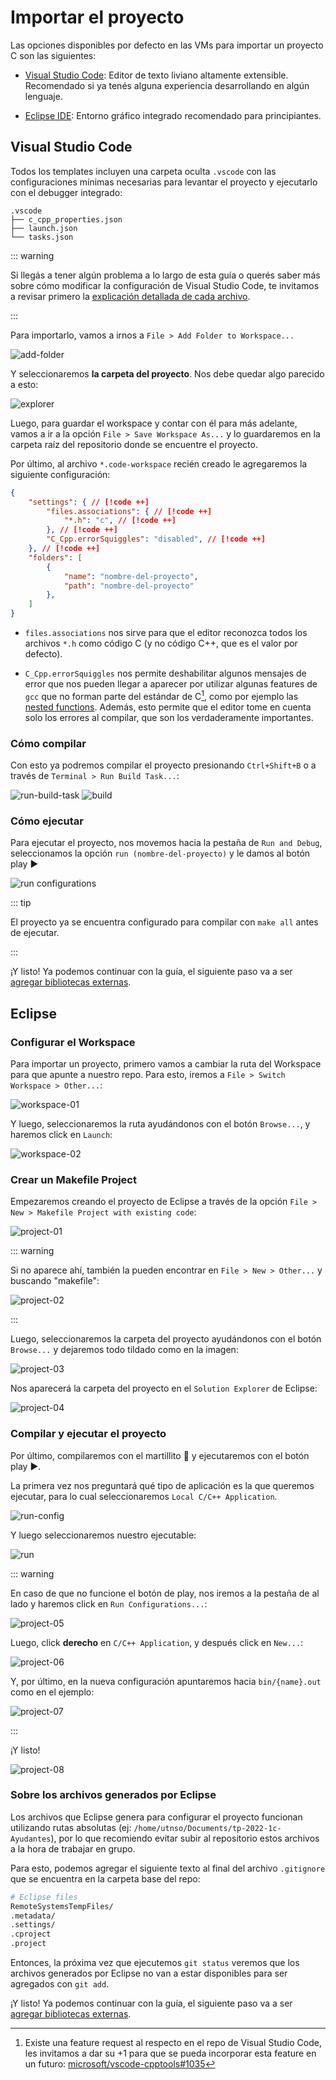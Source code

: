 
# Importar el proyecto

Las opciones disponibles por defecto en las VMs para importar un proyecto C son
las siguientes:

- [Visual Studio Code](#visual-studio-code): Editor de texto liviano altamente
extensible. Recomendado si ya tenés alguna experiencia desarrollando en
algún lenguaje.

- [Eclipse IDE](#eclipse): Entorno gráfico integrado recomendado para
principiantes.

## Visual Studio Code

Todos los templates incluyen una carpeta oculta `.vscode` con las
configuraciones mínimas necesarias para levantar el proyecto y ejecutarlo con el
debugger integrado:

```
.vscode
├── c_cpp_properties.json
├── launch.json
└── tasks.json
```

::: warning

Si llegás a tener algún problema a lo largo de esta guía o querés saber más
sobre cómo modificar la configuración de Visual Studio Code, te invitamos a
revisar primero la
[explicación detallada de cada archivo](./avanzado/code).

:::

Para importarlo, vamos a irnos a `File > Add Folder to Workspace...`

![add-folder](/img/importar-proyecto/code-add-folder.png)

Y seleccionaremos **la carpeta del proyecto**. Nos debe quedar algo parecido a
esto:

![explorer](/img/importar-proyecto/code-explorer.png)

Luego, para guardar el workspace y contar con él para más adelante, vamos a ir
a la opción `File > Save Workspace As...` y lo guardaremos en la carpeta raíz
del repositorio donde se encuentre el proyecto.

Por último, al archivo `*.code-workspace` recién creado le agregaremos la
siguiente configuración:

```json
{
	"settings": { // [!code ++]
		"files.associations": { // [!code ++]
			"*.h": "c", // [!code ++]
		}, // [!code ++]
		"C_Cpp.errorSquiggles": "disabled", // [!code ++]
	}, // [!code ++]
	"folders": [
		{
			"name": "nombre-del-proyecto",
			"path": "nombre-del-proyecto"
		},
	]
}
```

- `files.associations` nos sirve para que el editor reconozca todos los
   archivos `*.h` como código C (y no código C++, que es el valor por defecto).

- `C_Cpp.errorSquiggles` nos permite deshabilitar algunos mensajes de error que
   nos pueden llegar a aparecer por utilizar algunas features de `gcc` que no
   forman parte del estándar de C[^1], como por ejemplo las
   [nested functions](https://www.youtube.com/watch?v=1kYyxZXGjp0). Además,
   esto permite que el editor tome en cuenta solo los errores al compilar, que
   son los verdaderamente importantes.

### Cómo compilar

Con esto ya podremos compilar el proyecto presionando `Ctrl+Shift+B` o
a través de `Terminal > Run Build Task...`:


![run-build-task](/img/importar-proyecto/code-run-build-task.png)
![build](/img/importar-proyecto/code-build.png)

### Cómo ejecutar

Para ejecutar el proyecto, nos movemos hacia la pestaña de `Run and Debug`,
seleccionamos la opción `run (nombre-del-proyecto)` y le damos al botón play
:arrow_forward:

![run configurations](/img/code/run-configurations.png)

::: tip

El proyecto ya se encuentra configurado para compilar con `make all` antes de
ejecutar.

:::

¡Y listo! Ya podemos continuar con la guía, el siguiente paso va a ser
[agregar bibliotecas externas](./linkear-bibliotecas).


## Eclipse

### Configurar el Workspace

Para importar un proyecto, primero vamos a cambiar la ruta del Workspace para
que apunte a nuestro repo. Para esto, iremos a
`File > Switch Workspace > Other...`:

![workspace-01](/img/eclipse/workspace-01.png)

Y luego, seleccionaremos la ruta ayudándonos con el botón `Browse...`, y haremos
click en `Launch`:

![workspace-02](/img/eclipse/workspace-02.png)

### Crear un Makefile Project

Empezaremos creando el proyecto de Eclipse a través de la opción
`File > New > Makefile Project with existing code`:

![project-01](/img/eclipse/project-01.png)

::: warning

Si no aparece ahí, también la pueden encontrar en
`File > New > Other...` y buscando "makefile":

![project-02](/img/eclipse/project-02.png)

:::

Luego, seleccionaremos la carpeta del proyecto ayudándonos con el botón
`Browse...` y dejaremos todo tildado como en la imagen:

![project-03](/img/eclipse/project-03.png)

Nos aparecerá la carpeta del proyecto en el `Solution Explorer` de Eclipse:

![project-04](/img/eclipse/project-04.png)

### Compilar y ejecutar el proyecto

Por último, compilaremos con el martillito :hammer: y ejecutaremos con el botón
play :arrow_forward:.

La primera vez nos preguntará qué tipo de aplicación es la que queremos
ejecutar, para lo cual seleccionaremos `Local C/C++ Application`.

![run-config](/img/importar-proyecto/eclipse-run-config.png)

Y luego seleccionaremos nuestro ejecutable:

![run](/img/importar-proyecto/eclipse-run.png)

::: warning

En caso de que no funcione el botón de play, nos iremos a la pestaña de al lado
y haremos click en `Run Configurations...`:

![project-05](/img/eclipse/project-05.png)

Luego, click **derecho** en `C/C++ Application`, y después click en `New...`:

![project-06](/img/eclipse/project-06.png)

Y, por último, en la nueva configuración apuntaremos hacia `bin/{name}.out` como
en el ejemplo:

![project-07](/img/eclipse/project-07.png)

:::

¡Y listo!

![project-08](/img/eclipse/project-08.png)


### Sobre los archivos generados por Eclipse

Los archivos que Eclipse genera para configurar el proyecto funcionan utilizando
rutas absolutas (ej: `/home/utnso/Documents/tp-2022-1c-Ayudantes`), por lo que
recomiendo evitar subir al repositorio estos archivos a la hora de trabajar en
grupo.

Para esto, podemos agregar el siguiente texto al final del archivo `.gitignore`
que se encuentra en la carpeta base del repo:

```bash
# Eclipse files
RemoteSystemsTempFiles/
.metadata/
.settings/
.cproject
.project
```

Entonces, la próxima vez que ejecutemos `git status` veremos que los archivos
generados por Eclipse no van a estar disponibles para ser agregados con
`git add`.

¡Y listo! Ya podemos continuar con la guía, el siguiente paso va a ser
[agregar bibliotecas externas](./linkear-bibliotecas).

[^1]: Existe una feature request al respecto en el repo de Visual Studio Code,
  les invitamos a dar su +1 para que se pueda incorporar esta feature en un
  futuro: [microsoft/vscode-cpptools#1035](https://github.com/microsoft/vscode-cpptools/issues/1035)
